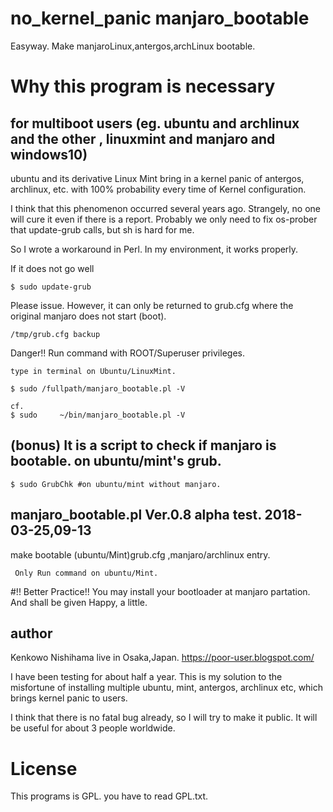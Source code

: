 # no_kernel_panic manjaro_bootable
Easyway. Make manjaroLinux,antergos,archLinux bootable.

# Why this program is necessary
## for multiboot users (eg. ubuntu and archlinux and the other , linuxmint and manjaro and windows10)
ubuntu and its derivative Linux Mint bring in a kernel panic of antergos, archlinux, etc. with 100% probability every time of Kernel configuration.

I think that this phenomenon occurred several years ago. Strangely, no one will cure it even if there is a report. Probably we only need to fix os-prober that update-grub calls, but sh is hard for me.

So I wrote a workaround in Perl. In my environment, it works properly.

If it does not go well
```
$ sudo update-grub
```
Please issue. However, it can only be returned to grub.cfg where the original manjaro does not start (boot).
```
/tmp/grub.cfg backup
```
Danger!! Run command with ROOT/Superuser privileges. 
```
type in terminal on Ubuntu/LinuxMint.

$ sudo /fullpath/manjaro_bootable.pl -V 

cf.
$ sudo     ~/bin/manjaro_bootable.pl -V 

```
## (bonus) It is a script to check if manjaro is bootable. on ubuntu/mint's grub.
```
$ sudo GrubChk #on ubuntu/mint without manjaro.

```

## manjaro_bootable.pl Ver.0.8 alpha test. 2018-03-25,09-13
 make bootable (ubuntu/Mint)grub.cfg ,manjaro/archlinux entry.
```
 Only Run command on ubuntu/Mint.
``` 
 
#!! Better Practice!! You may install your bootloader at manjaro partation.
And shall be given Happy, a little.
 
## author
Kenkowo Nishihama live in Osaka,Japan.
https://poor-user.blogspot.com/

I have been testing for about half a year. This is my solution to the misfortune of installing multiple ubuntu, mint, antergos, archlinux etc, which brings kernel panic to users.

I think that there is no fatal bug already, so I will try to make it public. It will be useful for about 3 people worldwide.

# License

This programs is GPL. you have to read GPL.txt.

